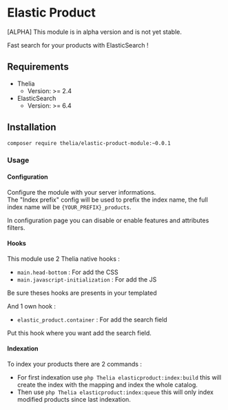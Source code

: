 # Elastic Product

[ALPHA] This module is in alpha version and is not yet stable.

Fast search for your products with ElasticSearch !

## Requirements

* Thelia 
    * Version: >= 2.4   
* ElasticSearch
    * Version: >= 6.4

## Installation

```
composer require thelia/elastic-product-module:~0.0.1
```

### Usage

#### Configuration

Configure the module with your server informations.  
The "Index prefix" config will be used to prefix the index name, the full index name will be `{YOUR_PREFIX}_products`.

In configuration page you can disable or enable features and attributes filters.

#### Hooks

This module use 2 Thelia native hooks :
* `main.head-bottom` : For add the CSS
* `main.javascript-initialization` : For add the JS

Be sure theses hooks are presents in your templated

And 1 own hook :
* `elastic_product.container` : For add the search field

Put this hook where you want add the search field.


#### Indexation

To index your products there are 2 commands :

* For first indexation use `php Thelia elasticproduct:index:build` this will create the index with the mapping and index the whole catalog.
* Then use `php Thelia elasticproduct:index:queue` this will only index modified products since last indexation.





